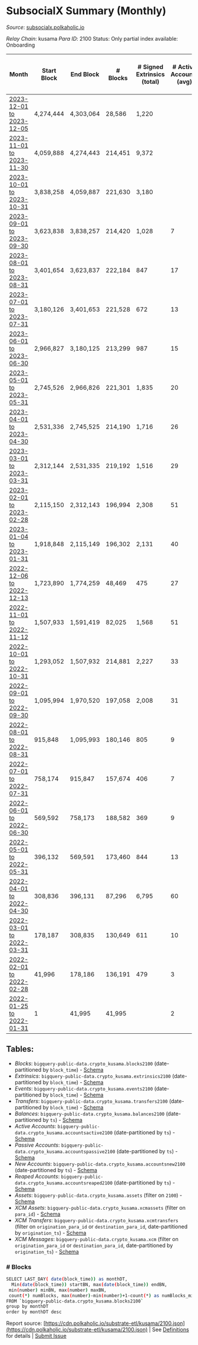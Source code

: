 # SubsocialX Summary (Monthly)

_Source_: [subsocialx.polkaholic.io](https://subsocialx.polkaholic.io)

*Relay Chain*: kusama
*Para ID*: 2100
Status: Only partial index available: Onboarding


| Month | Start Block | End Block | # Blocks | # Signed Extrinsics (total) | # Active Accounts (avg) | # Addresses with Balances (max) | Issues |
| ----- | ----------- | --------- | -------- | --------------------------- | ----------------------- | ------------------------------- | ------ |
| [2023-12-01 to 2023-12-05](/kusama/2100-subsocialx/2023-12-31.md) | 4,274,444 | 4,303,064 | 28,586 | 1,220 |  |  | - 35 (0.12%) |   
| [2023-11-01 to 2023-11-30](/kusama/2100-subsocialx/2023-11-30.md) | 4,059,888 | 4,274,443 | 214,451 | 9,372 |  |  | - 105 (0.05%) |   
| [2023-10-01 to 2023-10-31](/kusama/2100-subsocialx/2023-10-31.md) | 3,838,258 | 4,059,887 | 221,630 | 3,180 |  |  | -   |   
| [2023-09-01 to 2023-09-30](/kusama/2100-subsocialx/2023-09-30.md) | 3,623,838 | 3,838,257 | 214,420 | 1,028 | 7 | 33,790 | -   |   
| [2023-08-01 to 2023-08-31](/kusama/2100-subsocialx/2023-08-31.md) | 3,401,654 | 3,623,837 | 222,184 | 847 | 17 |  | -   |   
| [2023-07-01 to 2023-07-31](/kusama/2100-subsocialx/2023-07-31.md) | 3,180,126 | 3,401,653 | 221,528 | 672 | 13 | 33,788 | -   |   
| [2023-06-01 to 2023-06-30](/kusama/2100-subsocialx/2023-06-30.md) | 2,966,827 | 3,180,125 | 213,299 | 987 | 15 | 33,788 | -   |   
| [2023-05-01 to 2023-05-31](/kusama/2100-subsocialx/2023-05-31.md) | 2,745,526 | 2,966,826 | 221,301 | 1,835 | 20 | 33,770 | -   |   
| [2023-04-01 to 2023-04-30](/kusama/2100-subsocialx/2023-04-30.md) | 2,531,336 | 2,745,525 | 214,190 | 1,716 | 26 | 33,766 | -   |   
| [2023-03-01 to 2023-03-31](/kusama/2100-subsocialx/2023-03-31.md) | 2,312,144 | 2,531,335 | 219,192 | 1,516 | 29 | 33,765 | -   |   
| [2023-02-01 to 2023-02-28](/kusama/2100-subsocialx/2023-02-28.md) | 2,115,150 | 2,312,143 | 196,994 | 2,308 | 51 | 33,762 | -   |   
| [2023-01-04 to 2023-01-31](/kusama/2100-subsocialx/2023-01-31.md) | 1,918,848 | 2,115,149 | 196,302 | 2,131 | 40 | 33,759 | -   |   
| [2022-12-06 to 2022-12-13](/kusama/2100-subsocialx/2022-12-31.md) | 1,723,890 | 1,774,259 | 48,469 | 475 | 27 | 33,750 | -  **BROKEN** (3.77%) |   
| [2022-11-01 to 2022-11-12](/kusama/2100-subsocialx/2022-11-30.md) | 1,507,933 | 1,591,419 | 82,025 | 1,568 | 51 | 33,749 | -  **BROKEN** (1.75%) |   
| [2022-10-01 to 2022-10-31](/kusama/2100-subsocialx/2022-10-31.md) | 1,293,052 | 1,507,932 | 214,881 | 2,227 | 33 | 33,749 | -   |   
| [2022-09-01 to 2022-09-30](/kusama/2100-subsocialx/2022-09-30.md) | 1,095,994 | 1,970,520 | 197,058 | 2,008 | 31 | 33,749 | - 677,469 (77.47%) |   
| [2022-08-01 to 2022-08-31](/kusama/2100-subsocialx/2022-08-31.md) | 915,848 | 1,095,993 | 180,146 | 805 | 9 | 33,748 | -   |   
| [2022-07-01 to 2022-07-31](/kusama/2100-subsocialx/2022-07-31.md) | 758,174 | 915,847 | 157,674 | 406 | 7 | 33,745 | -   |   
| [2022-06-01 to 2022-06-30](/kusama/2100-subsocialx/2022-06-30.md) | 569,592 | 758,173 | 188,582 | 369 | 9 | 33,745 | -   |   
| [2022-05-01 to 2022-05-31](/kusama/2100-subsocialx/2022-05-31.md) | 396,132 | 569,591 | 173,460 | 844 | 13 | 33,743 | -   |   
| [2022-04-01 to 2022-04-30](/kusama/2100-subsocialx/2022-04-30.md) | 308,836 | 396,131 | 87,296 | 6,795 | 60 | 33,743 | -   |   
| [2022-03-01 to 2022-03-31](/kusama/2100-subsocialx/2022-03-31.md) | 178,187 | 308,835 | 130,649 | 611 | 10 | 20,426 | -   |   
| [2022-02-01 to 2022-02-28](/kusama/2100-subsocialx/2022-02-28.md) | 41,996 | 178,186 | 136,191 | 479 | 3 | 12,034 | -   |   
| [2022-01-25 to 2022-01-31](/kusama/2100-subsocialx/2022-01-31.md) | 1 | 41,995 | 41,995 |  | 2 | 1 | -   |   

## Tables:

* _Blocks_: `bigquery-public-data.crypto_kusama.blocks2100` (date-partitioned by `block_time`) - [Schema](/schema/balances.json)
* _Extrinsics_: `bigquery-public-data.crypto_kusama.extrinsics2100` (date-partitioned by `block_time`) - [Schema](/schema/extrinsics.json)
* _Events_: `bigquery-public-data.crypto_kusama.events2100` (date-partitioned by `block_time`) - [Schema](/schema/events.json)
* _Transfers_: `bigquery-public-data.crypto_kusama.transfers2100` (date-partitioned by `block_time`) - [Schema](/schema/transfers.json)
* _Balances_: `bigquery-public-data.crypto_kusama.balances2100` (date-partitioned by `ts`) - [Schema](/schema/balances.json)
* _Active Accounts_: `bigquery-public-data.crypto_kusama.accountsactive2100` (date-partitioned by `ts`) - [Schema](/schema/accountsactive.json)
* _Passive Accounts_: `bigquery-public-data.crypto_kusama.accountspassive2100` (date-partitioned by `ts`) - [Schema](/schema/accountspassive.json)
* _New Accounts_: `bigquery-public-data.crypto_kusama.accountsnew2100` (date-partitioned by `ts`) - [Schema](/schema/accountsnew.json)
* _Reaped Accounts_: `bigquery-public-data.crypto_kusama.accountsreaped2100` (date-partitioned by `ts`) - [Schema](/schema/accountsreaped.json)
* _Assets_: `bigquery-public-data.crypto_kusama.assets` (filter on `2100`) - [Schema](/schema/assets.json)
* _XCM Assets_: `bigquery-public-data.crypto_kusama.xcmassets` (filter on `para_id`) - [Schema](/schema/xcmassets.json)
* _XCM Transfers_: `bigquery-public-data.crypto_kusama.xcmtransfers` (filter on `origination_para_id` or `destination_para_id`, date-partitioned by `origination_ts`) - [Schema](/schema/xcmtransfers.json)
* _XCM Messages_: `bigquery-public-data.crypto_kusama.xcm` (filter on `origination_para_id` or `destination_para_id`, date-partitioned by `origination_ts`) - [Schema](/schema/xcm.json)

### # Blocks
```bash
SELECT LAST_DAY( date(block_time)) as monthDT,
  Min(date(block_time)) startBN, max(date(block_time)) endBN, 
 min(number) minBN, max(number) maxBN, 
 count(*) numBlocks, max(number)-min(number)+1-count(*) as numBlocks_missing 
FROM `bigquery-public-data.crypto_kusama.blocks2100` 
group by monthDT 
order by monthDT desc
```


Report source: [https://cdn.polkaholic.io/substrate-etl/kusama/2100.json](https://cdn.polkaholic.io/substrate-etl/kusama/2100.json) | See [Definitions](/DEFINITIONS.md) for details | [Submit Issue](https://github.com/colorfulnotion/substrate-etl/issues)
